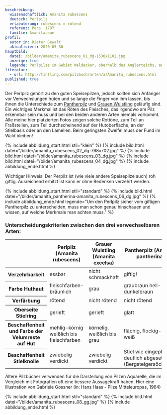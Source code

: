 ```yaml
---
beschreibung:
  wissenschaftlich: Amanita rubescens
  deutsch: Perlpilz
  erlaeuterung: rubescens = rötend
  referenz: Pers. 1797
  familie: Amanitaceae
profil:
  autor_in: Dieter Gewalt
  aktualisiert: 2020-05-30
hauptbild:
  datei: /bilder/amanita_rubescens_01_dg-1536x1102.jpg
  anzeige: true
  legende: Perlpilze im Gebiet Waldacker, oberhalb des Anglerteichs, am 11.06.2016
literatur:
  - url: http://tintling.com/pilzbuch/arten/a/Amanita_rubescens.html
published: true
---
```

Der Perlpilz gehört zu den guten Speisepilzen, jedoch sollten sich Anfänger vor Verwechslungen hüten und so lange die Finger von ihm lassen, bis ihnen die Unterschiede zum [Pantherpilz](/pilze/amanita-pantherina-pantherpilz) und [Grauen Wulstling](/pilze/amanita-excelsa-grauer-wulstling) geläufig sind. Ein wichtiges Merkmal ist das Röten des Fleisches, das irgendwo am Pilz erkennbar sein muss und bei den beiden anderen Arten niemals vorkommt. Alle meine hier platzierten Fotos zeigen solche Rottöne, zum Teil an Fraßstellen, zum Teil durchscheinend auf der Hutoberfläche, an der Stielbasis oder an den Lamellen. Beim geringsten Zweifel muss der Fund im Wald bleiben!

{% include abbildung_start.html stil="klein" %}
{% include bild.html datei="/bilder/amanita_rubescens_02_dg-768x702.jpg" %}
{% include bild.html datei="/bilder/amanita_rubescens_03_dg.jpg" %}
{% include bild.html datei="/bilder/amanita_rubescens_04_dg.jpg" %}
{% include abbildung_ende.html %}

Wichtiger Hinweis: Der Perpilz ist (wie viele andere Speisepilze auch) roh giftig. Ausreichend erhitzt ist kann er ohne Bedenken verzehrt werden.

{% include abbildung_start.html stil="standard" %}
{% include bild.html datei="/bilder/amanita_pantherina-amanita_rubescens_06_dg.jpg" %}
{% include abbildung_ende.html legende="Um den Perlpilz sicher vom giftigen Pantherpilz zu unterscheiden, muss man schon genau hinschauen und wissen, auf welche Merkmale man achten muss." %}

### Unterscheidungskriterien zwischen den drei verwechselbaren Arten:

<div class="table-responsive">
  <table class="table">
    <thead>
      <tr>
        <th> </th>
        <th>Perlpilz (Amanita rubescens)</th>
        <th>Grauer Wulstling (Amanita excelsa)</th>
        <th>Pantherpilz (Amanita pantherina)</th>
      </tr>
    </thead>
    <tbody>
      <tr>
        <th>Verzehrbarkeit</th>
        <td>essbar</td>
        <td>nicht schmackhaft</td>
        <td>giftig!</td>
      </tr>
      <tr>
        <th>Farbe Huthaut</th>
        <td>fleischfarben-bräunlich</td>
        <td>grau</td>
        <td>graubraun	hell- bis dunkelbraun</td>
      </tr>
      <tr>
        <th>Verfärbung</th>
        <td>rötend</td>
        <td>nicht rötend</td>
        <td>nicht rötend</td>
      </tr>
      <tr>
        <th>Oberseite Stielring</th>
        <td>gerieft</td>
        <td>gerieft</td>
        <td>glatt</td>
      </tr>
      <tr>
        <th>Beschaffenheit und Farbe der Velumreste auf Hut</th>
        <td>mehlig-körnig weißlich bis fleischfarben</td>
        <td>körnelig, weißlich bis grau</td>
        <td>flächig, flockig-häutig, weiß</td>
      </tr>
      <tr>
        <th>Beschaffenheit Stielknolle</th>
        <td>zwiebelig verdickt</td>
        <td>zwiebelig verdickt</td>
        <td>Stiel wie eingepfropft, deutlich abgesetzt (Bergsteigersöckchen)</td>
      </tr>
    </tbody>
  </table>
</div>

Ältere Pilzbücher verwenden für die Darstellung von Pilzen Aquarelle, die im Vergleich mit Fotografien oft eine bessere Aussagekraft haben. Hier eine Illustration  von Gabriele Gossner (in: Hans Haas - Pilze Mitteleuropas, 1964)

{% include abbildung_start.html stil="standard" %}
{% include bild.html datei="/bilder/amanita_rubescens_08_gg.jpg" %}
{% include abbildung_ende.html %}